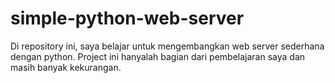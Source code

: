# simple-python-web-server
Di repository ini, saya belajar untuk mengembangkan web server sederhana dengan python. Project ini hanyalah bagian dari pembelajaran saya dan masih banyak kekurangan.  
